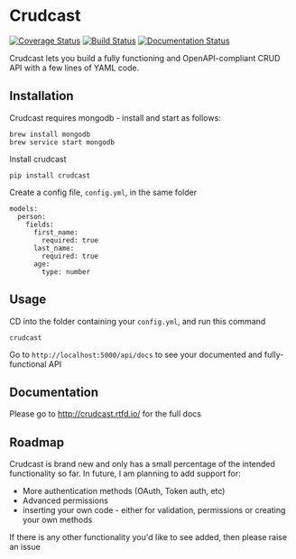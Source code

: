 # Crudcast

[![Coverage Status](https://coveralls.io/repos/github/chris104957/crudcast/badge.svg?branch=02-unit-tests)](https://coveralls.io/github/chris104957/crudcast?branch=02-unit-tests)
[![Build Status](https://travis-ci.org/chris104957/crudcast.svg?branch=master)](https://travis-ci.org/chris104957/crudcast)
[![Documentation Status](https://readthedocs.org/projects/crudcast/badge/?version=latest)](https://crudcast.readthedocs.io/en/latest/?badge=latest)


Crudcast lets you build a fully functioning and OpenAPI-compliant CRUD API with a few lines of YAML code.

## Installation

Crudcast requires mongodb - install and start as follows:
```
brew install mongodb
brew service start mongodb
```

Install crudcast

```
pip install crudcast
```

Create a config file, `config.yml`, in the same folder

```
models:
  person:
    fields:
      first_name:
        required: true
      last_name:
        required: true
      age:
        type: number

```

Usage
---

CD into the folder containing your `config.yml`, and run this command
```
crudcast
```
Go to `http://localhost:5000/api/docs` to see your documented and fully-functional API

Documentation
---

Please go to http://crudcast.rtfd.io/ for the full docs

Roadmap
---

Crudcast is brand new and only has a small percentage of the intended functionality so far. In future, I am planning to add support for:

- More authentication methods (OAuth, Token auth, etc)
- Advanced permissions
- inserting your own code - either for validation, permissions or creating your own methods

If there is any other functionality you'd like to see added, then please raise an issue
